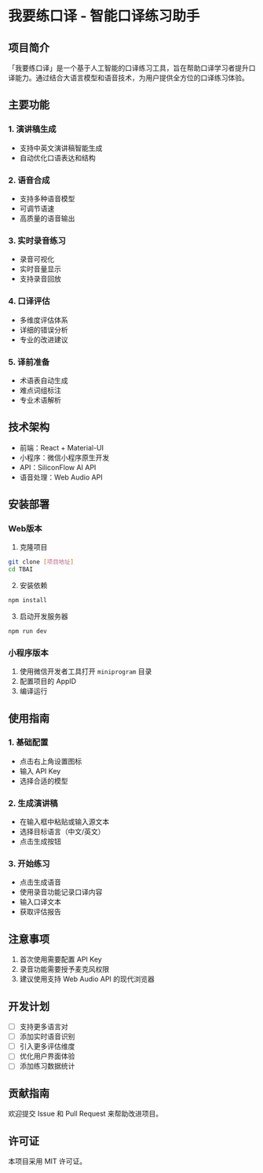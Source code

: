 # 我要练口译 - 智能口译练习助手

## 项目简介

「我要练口译」是一个基于人工智能的口译练习工具，旨在帮助口译学习者提升口译能力。通过结合大语言模型和语音技术，为用户提供全方位的口译练习体验。

## 主要功能

### 1. 演讲稿生成
- 支持中英文演讲稿智能生成
- 自动优化口语表达和结构

### 2. 语音合成
- 支持多种语音模型
- 可调节语速
- 高质量的语音输出

### 3. 实时录音练习
- 录音可视化
- 实时音量显示
- 支持录音回放

### 4. 口译评估
- 多维度评估体系
- 详细的错误分析
- 专业的改进建议

### 5. 译前准备
- 术语表自动生成
- 难点词组标注
- 专业术语解析

## 技术架构

- 前端：React + Material-UI
- 小程序：微信小程序原生开发
- API：SiliconFlow AI API
- 语音处理：Web Audio API

## 安装部署

### Web版本

1. 克隆项目
```bash
git clone [项目地址]
cd TBAI
```

2. 安装依赖
```bash
npm install
```

3. 启动开发服务器
```bash
npm run dev
```

### 小程序版本

1. 使用微信开发者工具打开 `miniprogram` 目录
2. 配置项目的 AppID
3. 编译运行

## 使用指南

### 1. 基础配置
- 点击右上角设置图标
- 输入 API Key
- 选择合适的模型

### 2. 生成演讲稿
- 在输入框中粘贴或输入源文本
- 选择目标语言（中文/英文）
- 点击生成按钮

### 3. 开始练习
- 点击生成语音
- 使用录音功能记录口译内容
- 输入口译文本
- 获取评估报告

## 注意事项

1. 首次使用需要配置 API Key
2. 录音功能需要授予麦克风权限
3. 建议使用支持 Web Audio API 的现代浏览器

## 开发计划

- [ ] 支持更多语言对
- [ ] 添加实时语音识别
- [ ] 引入更多评估维度
- [ ] 优化用户界面体验
- [ ] 添加练习数据统计

## 贡献指南

欢迎提交 Issue 和 Pull Request 来帮助改进项目。

## 许可证

本项目采用 MIT 许可证。